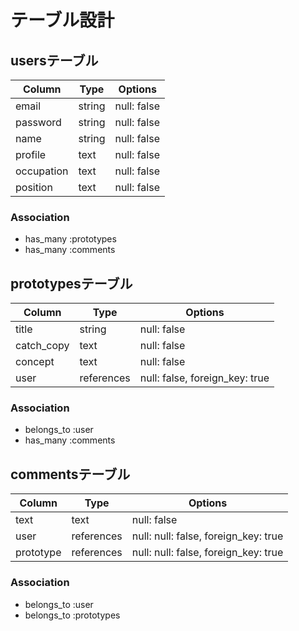 # テーブル設計

## usersテーブル

| Column     | Type      | Options     |
| ---------- | --------- | ----------- |
| email      | string    | null: false |
| password   | string    | null: false |
| name       | string    | null: false |
| profile    | text      | null: false |
| occupation | text      | null: false |
| position   | text      | null: false |

### Association
- has_many :prototypes
- has_many :comments

## prototypesテーブル

| Column     | Type       | Options                         |
| ---------- | ---------- | ------------------------------- |
| title      | string     | null: false                     |
| catch_copy | text       | null: false                     |
| concept    | text       | null: false                     |
| user       | references | null: false, foreign_key: true  |

### Association
- belongs_to :user
- has_many   :comments

<!-- ※imageカラムはActiveStorageで実装する為、テーブル設計内の記述に含める必要はありません。 -->

## commentsテーブル

| Column    | Type       | Options                              |
| --------- | ---------- | ------------------------------------ |
| text      | text       | null: false                          |
| user      | references | null: null: false, foreign_key: true |
| prototype | references | null: null: false, foreign_key: true |

### Association
- belongs_to :user
- belongs_to :prototypes